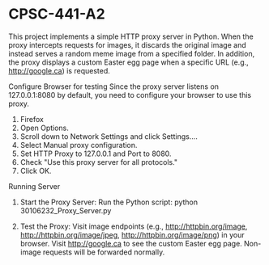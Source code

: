 # CPSC-441-A2
This project implements a simple HTTP proxy server in Python. When the proxy intercepts requests for images, it discards the original image and instead serves a random meme image from a specified folder. In addition, the proxy displays a custom Easter egg page when a specific URL (e.g., http://google.ca) is requested.

Configure Browser for testing 
Since the proxy server listens on 127.0.0.1:8080 by default, you need to configure your browser to use this proxy.

1. Firefox
1. Open Options.
3. Scroll down to Network Settings and click Settings....
4. Select Manual proxy configuration.
5. Set HTTP Proxy to 127.0.0.1 and Port to 8080.
6. Check "Use this proxy server for all protocols."
7. Click OK.

Running Server 
1. Start the Proxy Server: Run the Python script:
python  30106232_Proxy_Server.py


2. Test the Proxy:
Visit image endpoints (e.g., http://httpbin.org/image, http://httpbin.org/image/jpeg, http://httpbin.org/image/png) in your browser.
Visit http://google.ca to see the custom Easter egg page.
Non-image requests will be forwarded normally.
